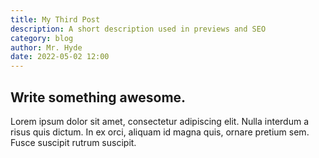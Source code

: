 ```yaml
---
title: My Third Post
description: A short description used in previews and SEO
category: blog
author: Mr. Hyde
date: 2022-05-02 12:00
---
```


## Write something awesome.

Lorem ipsum dolor sit amet, consectetur adipiscing elit. Nulla interdum a risus quis dictum. In ex orci, aliquam id magna quis, ornare pretium sem. Fusce suscipit rutrum suscipit.